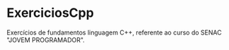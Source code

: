 # ExerciciosCpp
Exercícios de fundamentos linguagem C++, referente ao curso do SENAC "JOVEM PROGRAMADOR".
